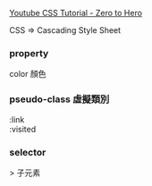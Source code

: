 
[Youtube CSS Tutorial - Zero to Hero](https://www.youtube.com/watch?v=1Rs2ND1ryYc&ab_channel=freeCodeCamp.org)   

CSS => Cascading Style Sheet    



### property     
color 顏色    

### pseudo-class 虛擬類別    
:link   
:visited    

### selector    
\>   子元素   


